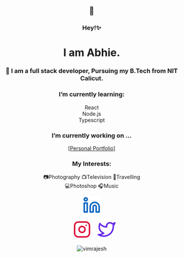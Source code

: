 <div align="center" >

## 🦊
### Hey!✨
# I am Abhie.
### 🤖 I am a full stack developer, Pursuing my B.Tech from NIT Calicut.

### I’m currently learning:
  React <br>
  Node.js <br>
  Typescript

### I’m currently working on ...
  [<a href="https://kyunaie.herokuapp.com/">Personal Portfolio</a>]
### My Interests: 
  📷Photography
  📺Television
  🧳Travelling <br>
  💻Photoshop
  🎧Music
<br>
<!-- <hr> -->
<a style="color:chartreuse" href="https://www.linkedin.com/in/abhishekmpawar/"><img src="./linkedin.svg" alt="Linked In" >
</a>

&#x2800;
<a style="color:crimson" href="https://www.instagram.com/kyunaie/"> <img src="./instagram.svg" alt="insta" ></a>
&#x2800;
<a href="https://twitter.com/kyunaie"><img src="./twitter.svg" alt="Twitter" ></a>


<p><img align="center" src="https://github-readme-stats.vercel.app/api/top-langs?username=kyunaie&show_icons=true&locale=en&layout=compact&theme=dark&hide_border=True&margin-h=8 " alt="vimrajesh" /></p>
</div>













<!--
**kyunaie/kyunaie** is a ✨ _special_ ✨ repository because its `README.md` (this file) appears on your GitHub profile.

Here are some ideas to get you started:

- 🔭 I’m currently working on ...
- 🌱 I’m currently learning ...
- 👯 I’m looking to collaborate on ...
- 🤔 I’m looking for help with ...
- 💬 Ask me about ...
- 📫 How to reach me: ...
- 😄 Pronouns: ...
- ⚡ Fun fact: ...
-->

